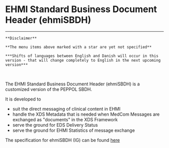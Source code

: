 # EHMI Standard Business Document Header (ehmiSBDH)

***

    **Disclaimer** 
    
    **The menu items above marked with a star are yet not specified**

    ***Shifts of languages between English and Danish will occur in this version - that will change completely to English in the next upcoming version***
   
<br/> 

The EHMI Standard Business Document Header (ehmiSBDH) is a customized version of the PEPPOL SBDH.

It is developed to 
- suit the direct messaging of clinical content in EHMI
- handle the XDS Metadata that is needed when MedCom Messages are exchanged as "documents" in the XDS Framework
- serve the ground for EDS Delivery Status
- serve the ground for EHMI Statistics of message exchange

<p/>

The specification for ehmiSBDH (IG) can be found <a href="https://build.fhir.org/ig/medcomdk/dk-ehmi-sbdh/index.html" target="_blank">here</a>
